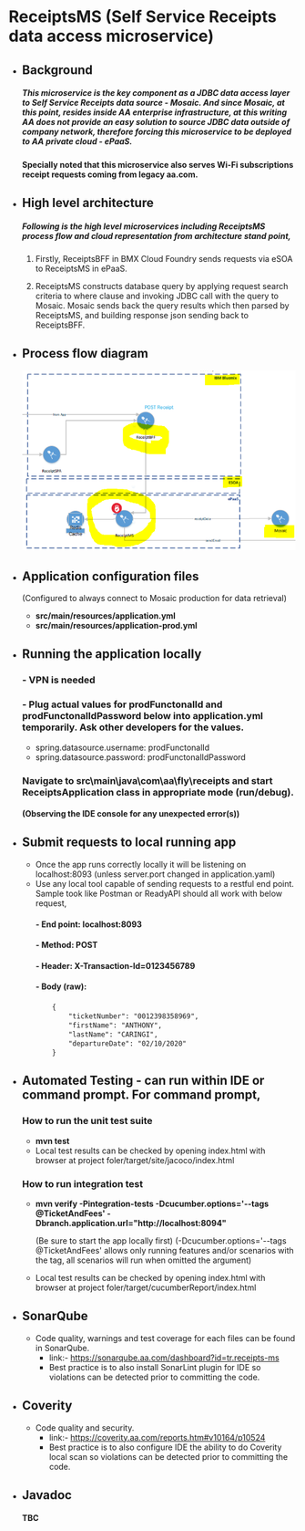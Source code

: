 # ReceiptsMS (Self Service Receipts data access microservice)
- ## Background
  ##### This microservice is the key component as a JDBC data access layer to Self Service Receipts data source - Mosaic. And since Mosaic, at this point, resides inside AA enterprise infrastructure, at this writing AA does not provide an easy solution to source JDBC data outside of company network, therefore forcing this microservice to be deployed to AA private cloud - ePaaS.
  #### Specially noted that this microservice also serves Wi-Fi subscriptions receipt requests coming from legacy aa.com.  

- ## High level architecture
  ##### Following is the high level microservices including ReceiptsMS process flow and cloud representation from architecture stand point, 
  1) Firstly, ReceiptsBFF in BMX Cloud Foundry sends requests via eSOA to ReceiptsMS in ePaaS.
  
  2) ReceiptsMS constructs database query by applying request search criteria to where clause and invoking JDBC call with the query to Mosaic. Mosaic sends back the query results which then parsed by ReceiptsMS, and building response json sending back to ReceiptsBFF.

- ## Process flow diagram
   ![process flow](images/CloudMS.PNG)
  
- ## Application configuration files
   (Configured to always connect to Mosaic production for data retrieval)
   - **src/main/resources/application.yml**
   - **src/main/resources/application-prod.yml** 

- ## Running the application locally
  ### - VPN is needed
  ### - Plug actual values for prodFunctonalId and prodFunctonalIdPassword below into application.yml temporarily. Ask other developers for the values.
  - spring.datasource.username: prodFunctonalId
  - spring.datasource.password: prodFunctonalIdPassword
	    
  ### Navigate to src\main\java\com\aa\fly\receipts and start ReceiptsApplication class in appropriate mode (run/debug).
  #### (Observing the IDE console for any unexpected error(s))

- ## Submit requests to local running app
  - Once the app runs correctly locally it will be listening on localhost:8093 (unless server.port changed in application.yaml) 
  - Use any local tool capable of sending requests to a restful end point. Sample took like Postman or ReadyAPI should all work with below request,
  	#### - End point: localhost:8093
  	#### - Method: POST
  	#### - Header: X-Transaction-Id=0123456789
  	#### - Body (raw):
			{
			    "ticketNumber": "0012398358969",
			    "firstName": "ANTHONY",
			    "lastName": "CARINGI",
			    "departureDate": "02/10/2020"
			}  	
     
- ## Automated Testing - can run within IDE or command prompt. For command prompt,
  ### How to run the unit test suite
  
    - **mvn test**
    - Local test results can be checked by opening index.html with browser at 
      project foler/target/site/jacoco/index.html

  ### How to run integration test
    - **mvn verify -Pintegration-tests -Dcucumber.options='--tags @TicketAndFees' -Dbranch.application.url="http://localhost:8094"**
      
      (Be sure to start the app locally first)
      (-Dcucumber.options='--tags @TicketAndFees' allows only running features and/or scenarios with the tag, all scenarios will run when omitted the argument)
      
    - Local test results can be checked by opening index.html with browser at 
      project foler/target/cucumberReport/index.html

- ## SonarQube
  - Code quality, warnings and test coverage for each files can be found in SonarQube.
     - link:- https://sonarqube.aa.com/dashboard?id=tr.receipts-ms
     - Best practice is to also install SonarLint plugin for IDE so violations can be detected prior to committing the code.
     
- ## Coverity
  - Code quality and security. 
     - link:- https://coverity.aa.com/reports.htm#v10164/p10524
     - Best practice is to also configure IDE the ability to do Coverity local scan so violations can be detected prior to committing the code.

- ## Javadoc
  #### TBC
